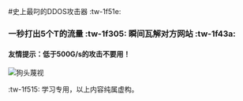 #史上最叼的DDOS攻击器 :tw-1f51e:




### 一秒打出5个T的流量 :tw-1f305: 瞬间瓦解对方网站 :tw-1f43a:

#### 友情提示：低于500G/s的攻击不要用！



![狗头蔑视](https://raw.githubusercontent.com/cyhx2017/Blog/master/images/doge.png "狗头蔑视")

:tw-1f515: 学习专用，以上内容纯属虚构。